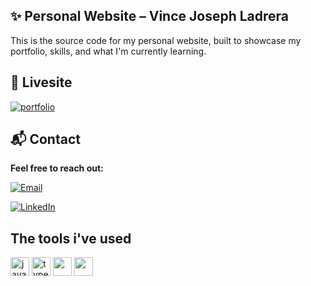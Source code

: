 ## ✨ Personal Website – Vince Joseph Ladrera

This is the source code for my personal website, built to showcase my portfolio, skills, and what I'm currently learning.

## 🔗 Livesite

[![portfolio](https://img.shields.io/badge/my_portfolio-000?style=for-the-badge&logo=ko-fi&logoColor=white)](https://codebyvince.com/)

## 📬 Contact

**Feel free to reach out:**

[![Email](https://img.shields.io/badge/Email-D14836?logo=gmail&logoColor=white)](mailto:ladreravincejoseph@gmail.com)

[![LinkedIn](https://img.shields.io/badge/LinkedIn-%230077B5.svg?logo=linkedin&logoColor=white)](https://www.linkedin.com/in/ladreravincejoseph)

## The tools i've used

<div>
<img src="https://cdn.jsdelivr.net/gh/devicons/devicon/icons/javascript/javascript-original.svg" height="30"
      alt="javascript logo" />
<img src="https://cdn.jsdelivr.net/gh/devicons/devicon/icons/typescript/typescript-original.svg" height="30"
  alt="typescript logo" />
<img src="https://cdn.jsdelivr.net/gh/devicons/devicon@latest/icons/react/react-original.svg" height="30" />
<img src="https://cdn.jsdelivr.net/gh/devicons/devicon@latest/icons/vitejs/vitejs-original.svg" height="30" />
</div>
